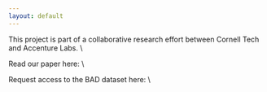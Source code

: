 ```yaml
---
layout: default
---
```


This project is part of a collaborative research effort between Cornell Tech and Accenture Labs. \

Read our paper here: \

Request access to the BAD dataset here: \